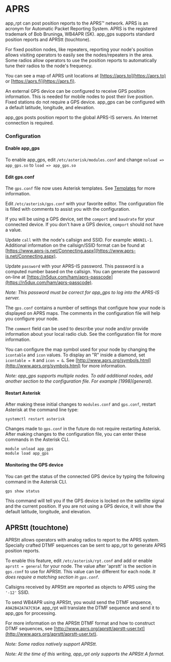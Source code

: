 # APRS
app_rpt can post position reports to the APRS&trade; network.
APRS is an acronym for Automatic Packet Reporting System. APRS is the
registered trademark of Bob Bruninga, WB4APR (SK).
app_gps supports standard position reports and APRStt (touchtone).

For fixed position nodes, like repeaters, reporting your node's position allows visiting operators to easily
see the nodes/repeaters in the area. Some radios allow operators to
use the position reports to automatically tune their radios
to the node's frequency.

You can see a map of APRS unit locations at [https://aprs.to](https://aprs.to) or
[https://aprs.fi](https://aprs.fi).

An external GPS device can be configured to receive GPS position
information. This is needed for mobile nodes to post their
live position. Fixed stations do not require a GPS device.
app_gps can be configured with a default latitude, longitude,
and elevation.

app_gps posts position report to the global APRS-IS servers.  An
Internet connection is required.

### Configuration
#### Enable app_gps
To enable app_gps, edit `/etc/asterisk/modules.conf` and change
`noload => app_gps.so` to `load => app_gps.so`

#### Edit gps.conf
The `gps.conf` file now uses Asterisk templates.  See [Templates](conftmpl.md)
for more information.

Edit `/etc/asterisk/gps.conf` with your favorite editor.  The 
configuration file is filled with comments to assist you with
the configuration.

If you will be using a GPS device, set the `comport` and `baudrate` for
your connected device.  If you don't have a GPS device, `comport`
should not have a value.

Update `call` with the node's callsign and SSID.  For example:
`WB6NIL-1`. Additional information on the callsign/SSID format 
can be found at [https://www.aprs-is.net/Connecting.aspx](https://www.aprs-is.net/Connecting.aspx).

Update `password` with your APRS-IS password. This password is 
a computed number based on the callsign. 
You can generate the password on-line at [https://n5dux.com/ham/aprs-passcode](https://n5dux.com/ham/aprs-passcode).

*Note: This password must be correct for app_gps to log into
the APRS-IS server.*

The `gps.conf` contains a number of settings that configure
how your node is displayed on APRS maps. The comments in the
configuration file will help you configure your node.

The `comment` field can be used to describe your node and/or 
provide information about your local radio club. See the 
configuration file for more information.

You can configure the map symbol used for your node by changing
the `icontable` and `icon` values. To display an "R" inside a diamond, set
`icontable = R` and `icon = &`. See [http://www.aprs.org/symbols.html](http://www.aprs.org/symbols.html)
for more information.

*Note:  app_gps supports multiple nodes.  To add additional nodes,
add another section to the configuration file.  For example \[1998\](general).*

#### Restart Asterisk
After making these initial changes to `modules.conf` and `gps.conf`, restart
Asterisk at the command line type:

`systemctl restart asterisk`

Changes made to `gps.conf` in the future do not require restarting Asterisk.
After making changes to the configuration file, you can enter these
commands in the Asterisk CLI. 

```
module unload app_gps  
module load app_gps 
```

#### Monitoring the GPS device
You can get the status of the connected GPS device by typing the following
command in the Asterisk CLI.

`gps show status`

This command will tell you if the GPS device is locked on the
satellite signal and the current position.  If you are not using a 
GPS device, it will show the default latitude, longitude, and elevation.

## APRStt (touchtone)

APRStt allows operators with analog radios to report to the APRS
system.  Specially crafted DTMF sequences can be sent to app_rpt
to generate APRS position reports.

To enable this feature, edit `/etc/asterisk/rpt.conf` and
add or enable `aprstt = general` for your node.  The value after
'aprstt' is the section in `gps.conf` to use for APRStt.  This value
can be different for each node.  *It does require a matching
section in `gps.conf`.*

Callsigns received by APRStt are reported as objects to APRS using the 
`'-12'` SSID.

To send WB4APR using APRStt, you would send the DTMF sequence,
`A9A2B42A7A7C91#`.  app_rpt will translate the DTMF sequence and
send it to app_gps for processing.

For more information on the APRStt DTMF format and how to construct
DTMF sequences, see [http://www.aprs.org/aprstt/aprstt-user.txt](http://www.aprs.org/aprstt/aprstt-user.txt).

*Note: Some radios natively support APRStt.*

*Note: At the time of this writing, app_rpt only supports
the APRStt A format.*



